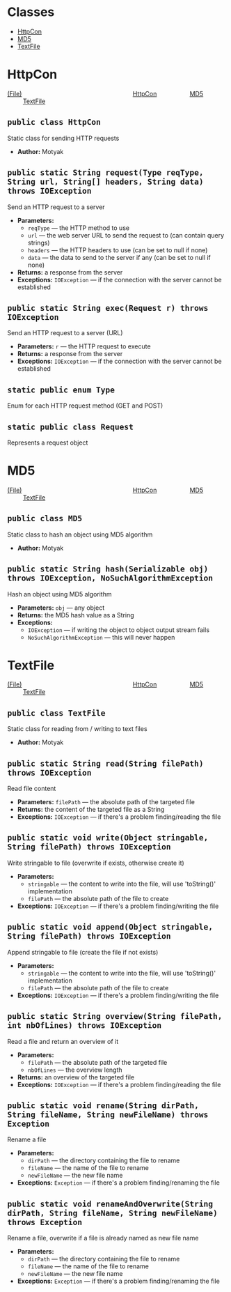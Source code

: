 # Classes
- [HttpCon](#httpcon)
- [MD5](#md5)
- [TextFile](#textfile)

# HttpCon
[(File)](https://raw.githubusercontent.com/Motyak/javaa/master/Mk/HttpCon.java)
&emsp; &emsp; &emsp; &emsp;
&emsp; &emsp; &emsp; &emsp;
&emsp; &emsp; &emsp; &emsp;
&emsp; &emsp;
[HttpCon](#httpcon)
&emsp; &emsp; &emsp; &emsp;
[MD5](#md5)
&emsp; &emsp; &emsp; &emsp;
[TextFile](#textfile)

## `public class HttpCon`

Static class for sending HTTP requests

 * **Author:** Motyak

## `public static String request(Type reqType, String url, String[] headers, String data) throws IOException`

Send an HTTP request to a server

 * **Parameters:**
   * `reqType` — the HTTP method to use
   * `url` — the web server URL to send the request to (can contain query strings)
   * `headers` — the HTTP headers to use (can be set to null if none)
   * `data` — the data to send to the server if any (can be set to null if none)
 * **Returns:** a response from the server
 * **Exceptions:** `IOException` — if the connection with the server cannot be established

## `public static String exec(Request r) throws IOException`

Send an HTTP request to a server (URL)

 * **Parameters:** `r` — the HTTP request to execute
 * **Returns:** a response from the server
 * **Exceptions:** `IOException` — if the connection with the server cannot be established

## `static public enum Type`

Enum for each HTTP request method (GET and POST)

## `static public class Request`

Represents a request object

# MD5
[(File)](https://raw.githubusercontent.com/Motyak/javaa/master/Mk/MD5.java)
&emsp; &emsp; &emsp; &emsp;
&emsp; &emsp; &emsp; &emsp;
&emsp; &emsp; &emsp; &emsp;
&emsp; &emsp;
[HttpCon](#httpcon)
&emsp; &emsp; &emsp; &emsp;
[MD5](#md5)
&emsp; &emsp; &emsp; &emsp;
[TextFile](#textfile)

## `public class MD5`

Static class to hash an object using MD5 algorithm

 * **Author:** Motyak

## `public static String hash(Serializable obj) throws IOException, NoSuchAlgorithmException`

Hash an object using MD5 algorithm

 * **Parameters:** `obj` — any object
 * **Returns:** the MD5 hash value as a String
 * **Exceptions:**
   * `IOException` — if writing the object to object output stream fails
   * `NoSuchAlgorithmException` — this will never happen

# TextFile
[(File)](https://raw.githubusercontent.com/Motyak/javaa/master/Mk/TextFile.java)
&emsp; &emsp; &emsp; &emsp;
&emsp; &emsp; &emsp; &emsp;
&emsp; &emsp; &emsp; &emsp;
&emsp; &emsp;
[HttpCon](#httpcon)
&emsp; &emsp; &emsp; &emsp;
[MD5](#md5)
&emsp; &emsp; &emsp; &emsp;
[TextFile](#textfile)

## `public class TextFile`

Static class for reading from / writing to text files

 * **Author:** Motyak

## `public static String read(String filePath) throws IOException`

Read file content

 * **Parameters:** `filePath` — the absolute path of the targeted file
 * **Returns:** the content of the targeted file as a String
 * **Exceptions:** `IOException` — if there's a problem finding/reading the file

## `public static void write(Object stringable, String filePath) throws IOException`

Write stringable to file (overwrite if exists, otherwise create it)

 * **Parameters:**
   * `stringable` — the content to write into the file, will use 'toString()' implementation
   * `filePath` — the absolute path of the file to create
 * **Exceptions:** `IOException` — if there's a problem finding/writing the file

## `public static void append(Object stringable, String filePath) throws IOException`

Append stringable to file (create the file if not exists)

 * **Parameters:**
   * `stringable` — the content to write into the file, will use 'toString()' implementation
   * `filePath` — the absolute path of the file to create
 * **Exceptions:** `IOException` — if there's a problem finding/writing the file

## `public static String overview(String filePath, int nbOfLines) throws IOException`

Read a file and return an overview of it

 * **Parameters:**
   * `filePath` — the absolute path of the targeted file
   * `nbOfLines` — the overview length
 * **Returns:** an overview of the targeted file
 * **Exceptions:** `IOException` — if there's a problem finding/reading the file

## `public static void rename(String dirPath, String fileName, String newFileName) throws Exception`

Rename a file

 * **Parameters:**
   * `dirPath` — the directory containing the file to rename
   * `fileName` — the name of the file to rename
   * `newFileName` — the new file name
 * **Exceptions:** `Exception` — if there's a problem finding/renaming the file

## `public static void renameAndOverwrite(String dirPath, String fileName, String newFileName) throws Exception`

Rename a file, overwrite if a file is already named as new file name

 * **Parameters:**
   * `dirPath` — the directory containing the file to rename
   * `fileName` — the name of the file to rename
   * `newFileName` — the new file name
 * **Exceptions:** `Exception` — if there's a problem finding/renaming the file
